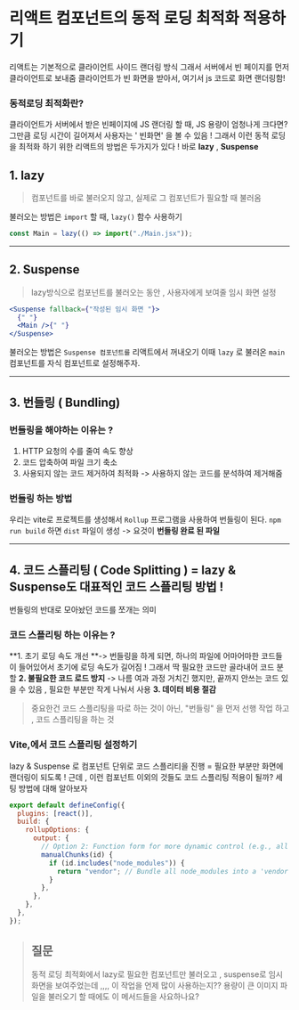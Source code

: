 # 리액트 컴포넌트의 동적 로딩 최적화 적용하기

리액트는 기본적으로 클라이언트 사이드 랜더링 방식
그래서 서버에서 빈 페이지를 먼저 클라이언트로 보내줌
클라이언트가 빈 화면을 받아서, 여기서 js 코드로 화면 랜더링함!

### 동적로딩 최적화란?

클라이언트가 서버에서 받은 빈페이지에 JS 랜더링 할 때,
JS 용량이 엄청나게 크다면? 그만큼 로딩 시간이 길어져서 사용자는 ' 빈화면' 을 볼 수 있음 !
그래서 이런 동적 로딩을 최적화 하기 위한 리액트의 방법은 두가지가 있다 !
바로 **lazy** , **Suspense**

## 1. lazy

> 컴포넌트를 바로 불러오지 않고, 실제로 그 컴포넌트가 필요할 때 불러옴

불러오는 방법은 `import` 할 때, `lazy()` 함수 사용하기

```jsx
const Main = lazy(() => import("./Main.jsx"));
```

---

## 2. Suspense

> lazy방식으로 컴포넌트를 불러오는 동안 , 사용자에게 보여줄 임시 화면 설정

```jsx
<Suspense fallback={"작성된 임시 화면 "}>
  {" "}
  <Main />{" "}
</Suspense>
```

불러오는 방법은 `Suspense 컴포넌트를` 리액트에서 꺼내오기
이때 `lazy` 로 불러온 `main` 컴포넌트를 자식 컴포넌트로 설정해주자.

---

## 3. 번들링 ( Bundling)

### 번들링을 해야하는 이유는 ?

1. HTTP 요청의 수를 줄여 속도 향상
2. 코드 압축하여 파일 크기 축소
3. 사용되지 않는 코드 제거하여 최적화 -> 사용하지 않는 코드를 분석하여 제거해줌

### 번들링 하는 방법

우리는 vite로 프로젝트를 생성해서 `Rollup` 프로그램을 사용하여 번들링이 된다.
`npm run build` 하면 `dist` 파일이 생성 -> 요것이 **번들링 완료 된 파일**

---

## 4. 코드 스플리팅 ( Code Splitting ) = lazy & Suspense도 대표적인 코드 스플리팅 방법 !

번들링의 반대로 모아놨던 코드를 쪼개는 의미

### 코드 스플리팅 하는 이유는 ?

**1. 초기 로딩 속도 개선 **-> 번들링을 하게 되면, 하나의 파일에 어마어마한 코드들이 들어있어서 초기에 로딩 속도가 길어짐 ! 그래서 딱 필요한 코드만 골라내어 코드 분할
**2. 불필요한 코드 로드 방지** -> 나름 여과 과정 거치긴 했지만, 끝까지 안쓰는 코드 있을 수 있음 , 필요한 부분만 작게 나눠서 사용
**3. 데이터 비용 절감**

> 중요한건 코드 스플리팅을 따로 하는 것이 아닌, "번들링" 을 먼저 선행 작업 하고 , 코드 스플리팅을 하는 것

### Vite,에서 코드 스플리팅 설정하기

lazy & Suspense 로 컴포넌트 단위로 코드 스플리티을 진행 = 필요한 부분만 화면에 랜더링이 되도록 !
근데 , 이런 컴포넌트 이외의 것들도 코드 스플리팅 적용이 될까?
세팅 방법에 대해 알아보자

```jsx
export default defineConfig({
  plugins: [react()],
  build: {
    rollupOptions: {
      output: {
        // Option 2: Function form for more dynamic control (e.g., all node_modules)
        manualChunks(id) {
          if (id.includes("node_modules")) {
            return "vendor"; // Bundle all node_modules into a 'vendor' chunk
          }
        },
      },
    },
  },
});
```

> ## 질문
>
> 동적 로딩 최적화에서 lazy로 필요한 컴포넌트만 불러오고 , suspense로 임시 화면을 보여주었는데 ,,,, 이 작업을 언제 많이 사용하는지?? 용량이 큰 이미지 파일을 불러오기 할 때에도 이 메서드들을 사요하나요?
